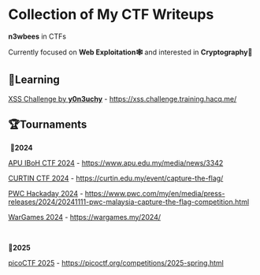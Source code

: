 # Collection of My CTF Writeups

**n3wbees** in CTFs

Currently focused on **Web Exploitation🕸️** and interested in **Cryptography🔑**

## 📖Learning

[XSS Challenge by **y0n3uchy**](Learning/XSS%20Challenge/) - https://xss.challenge.training.hacq.me/

## 🏆Tournaments

&nbsp;**🚩2024**

[APU IBoH CTF 2024](Tournaments/APU%20IBoH%202024/) - https://www.apu.edu.my/media/news/3342

[CURTIN CTF 2024](Tournaments/CURTIN%20CTF%202024/) - https://curtin.edu.my/event/capture-the-flag/

[PWC Hackaday 2024](Tournaments/PWC%20Hackaday%202024/) - https://www.pwc.com/my/en/media/press-releases/2024/20241111-pwc-malaysia-capture-the-flag-competition.html

[WarGames 2024](Tournaments/WarGames%202024/) - https://wargames.my/2024/

&thinsp;

**🚩2025**

[picoCTF 2025](Tournaments/picoCTF%202025/) - https://picoctf.org/competitions/2025-spring.html
